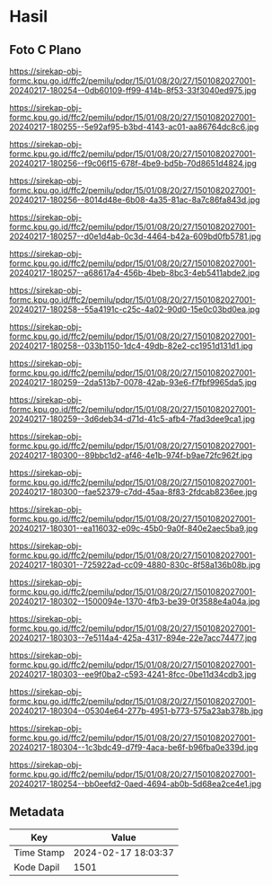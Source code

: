 # Hasil

## Foto C Plano

https://sirekap-obj-formc.kpu.go.id/ffc2/pemilu/pdpr/15/01/08/20/27/1501082027001-20240217-180254--0db60109-ff99-414b-8f53-33f3040ed975.jpg

https://sirekap-obj-formc.kpu.go.id/ffc2/pemilu/pdpr/15/01/08/20/27/1501082027001-20240217-180255--5e92af95-b3bd-4143-ac01-aa86764dc8c6.jpg

https://sirekap-obj-formc.kpu.go.id/ffc2/pemilu/pdpr/15/01/08/20/27/1501082027001-20240217-180256--f9c06f15-678f-4be9-bd5b-70d8651d4824.jpg

https://sirekap-obj-formc.kpu.go.id/ffc2/pemilu/pdpr/15/01/08/20/27/1501082027001-20240217-180256--8014d48e-6b08-4a35-81ac-8a7c86fa843d.jpg

https://sirekap-obj-formc.kpu.go.id/ffc2/pemilu/pdpr/15/01/08/20/27/1501082027001-20240217-180257--d0e1d4ab-0c3d-4464-b42a-609bd0fb5781.jpg

https://sirekap-obj-formc.kpu.go.id/ffc2/pemilu/pdpr/15/01/08/20/27/1501082027001-20240217-180257--a68617a4-456b-4beb-8bc3-4eb5411abde2.jpg

https://sirekap-obj-formc.kpu.go.id/ffc2/pemilu/pdpr/15/01/08/20/27/1501082027001-20240217-180258--55a4191c-c25c-4a02-90d0-15e0c03bd0ea.jpg

https://sirekap-obj-formc.kpu.go.id/ffc2/pemilu/pdpr/15/01/08/20/27/1501082027001-20240217-180258--033b1150-1dc4-49db-82e2-cc1951d131d1.jpg

https://sirekap-obj-formc.kpu.go.id/ffc2/pemilu/pdpr/15/01/08/20/27/1501082027001-20240217-180259--2da513b7-0078-42ab-93e6-f7fbf9965da5.jpg

https://sirekap-obj-formc.kpu.go.id/ffc2/pemilu/pdpr/15/01/08/20/27/1501082027001-20240217-180259--3d6deb34-d71d-41c5-afb4-7fad3dee9ca1.jpg

https://sirekap-obj-formc.kpu.go.id/ffc2/pemilu/pdpr/15/01/08/20/27/1501082027001-20240217-180300--89bbc1d2-af46-4e1b-974f-b9ae72fc962f.jpg

https://sirekap-obj-formc.kpu.go.id/ffc2/pemilu/pdpr/15/01/08/20/27/1501082027001-20240217-180300--fae52379-c7dd-45aa-8f83-2fdcab8236ee.jpg

https://sirekap-obj-formc.kpu.go.id/ffc2/pemilu/pdpr/15/01/08/20/27/1501082027001-20240217-180301--ea116032-e09c-45b0-9a0f-840e2aec5ba9.jpg

https://sirekap-obj-formc.kpu.go.id/ffc2/pemilu/pdpr/15/01/08/20/27/1501082027001-20240217-180301--725922ad-cc09-4880-830c-8f58a136b08b.jpg

https://sirekap-obj-formc.kpu.go.id/ffc2/pemilu/pdpr/15/01/08/20/27/1501082027001-20240217-180302--1500094e-1370-4fb3-be39-0f3588e4a04a.jpg

https://sirekap-obj-formc.kpu.go.id/ffc2/pemilu/pdpr/15/01/08/20/27/1501082027001-20240217-180303--7e5114a4-425a-4317-894e-22e7acc74477.jpg

https://sirekap-obj-formc.kpu.go.id/ffc2/pemilu/pdpr/15/01/08/20/27/1501082027001-20240217-180303--ee9f0ba2-c593-4241-8fcc-0be11d34cdb3.jpg

https://sirekap-obj-formc.kpu.go.id/ffc2/pemilu/pdpr/15/01/08/20/27/1501082027001-20240217-180304--05304e64-277b-4951-b773-575a23ab378b.jpg

https://sirekap-obj-formc.kpu.go.id/ffc2/pemilu/pdpr/15/01/08/20/27/1501082027001-20240217-180304--1c3bdc49-d7f9-4aca-be6f-b96fba0e339d.jpg

https://sirekap-obj-formc.kpu.go.id/ffc2/pemilu/pdpr/15/01/08/20/27/1501082027001-20240217-180254--bb0eefd2-0aed-4694-ab0b-5d68ea2ce4e1.jpg


## Metadata

| Key        | Value               |
| ---------- | ------------------- |
| Time Stamp | 2024-02-17 18:03:37 |
| Kode Dapil | 1501                |



